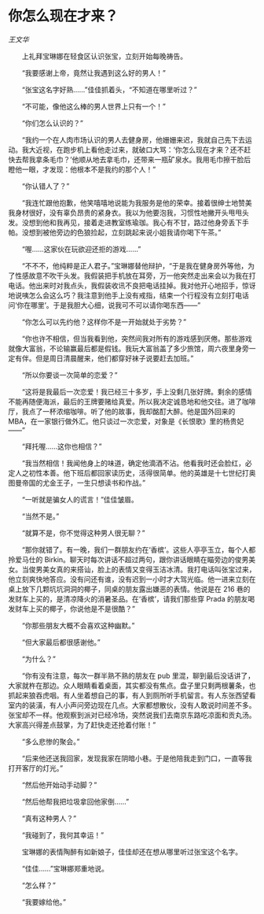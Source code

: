 # 你怎么现在才来？

*王文华*

　　上礼拜宝琳娜在轻食区认识张宝，立刻开始每晚祷告。

　　“我要感谢上帝，竟然让我遇到这么好的男人！”

　　“张宝这名字好熟……”佳佳抓着头，“不知道在哪里听过？”

　　“不可能，像他这么棒的男人世界上只有一个！”

　　“你们怎么认识的？”

　　“我约一个在人肉市场认识的男人去健身房，他姗姗来迟，我就自己先下去运动。我大近视，在跑步机上看他走过来，就破口大骂：‘你怎么现在才来？还不赶快去帮我拿条毛巾？’他顺从地去拿毛巾，还带来一瓶矿泉水。我用毛巾擦干脸后瞪他一眼，才发现：他根本不是我约的那个人！”

　　“你认错人了？”

　　“我连忙跟他抱歉，他笑嘻嘻地说能为我服务是他的荣幸。接着很绅士地赞美我身材很好，没有辜负昂贵的紧身衣。我以为他要泡我，习惯性地撇开头甩甩头发。没想到他和我再见，接着走进教室练瑜珈。我心有不甘，路过他身旁丢下手帕。没想到被他旁边的色狼捡起，立刻跳起来说小姐我请你喝下午茶。”

　　“喔……这家伙在玩欲迎还拒的游戏……”

　　“不不不，他纯粹是正人君子。”宝琳娜替他辩护，“于是我在健身房外等他，为了性感故意不吹干头发。我假装把手机放在耳旁，万一他突然走出来会以为我在打电话。他出来时对我点头，我假装收讯不良把电话挂掉。我对他开心地招手，惊讶地说咦怎么会这么巧？我注意到他手上没有戒指，结束一个行程没有立刻打电话问‘你在哪里’。于是我胆大心细，说我可不可以请你喝东西——”

　　“你怎么可以先约他？这样你不是一开始就处于劣势？”

　　“你也许不相信，但当我看到他，突然间我对所有的游戏感到厌倦。那些游戏就像大富翁，不论输赢最后都是假钱。我玩大富翁盖了多少旅馆，周六夜里身旁一定有伴。但是周日清晨醒来，他们都穿好袜子说要赶去加班。”

　　“所以你要谈一次简单的恋爱？”

　　“这将是我最后一次恋爱！我已经三十多岁，手上没剩几张好牌。剩余的感情不能再随便海派，最后的王牌要赌给真爱。所以我决定诚恳地和他交往。进了咖啡厅，我点了一杯浓缩咖啡。听了他的故事，我却酩酊大醉。他是国外回来的 MBA，在一家银行做外汇。他只谈过一次恋爱，对象是《长恨歌》里的杨贵妃——”

　　“拜托喔……这你也相信？”

　　“我当然相信！我闻他身上的味道，确定他滴酒不沾。他看我时还会脸红，必定人之初性本善。他下班后都回家读历史，活得很简单。他的英雄是十七世纪打奥图曼帝国的尤金王子，一生只想读书和作战。”

　　“一听就是骗女人的谎言！”佳佳皱眉。

　　“当然不是。”

　　“就算不是，你不觉得这种男人很无聊？”

　　“那你就错了。有一晚，我们一群朋友约在‘香槟’。这些人亭亭玉立，每个人都拎爱马仕的 Birkin。聊天时每次讲话不超过两句，跟你讲话眼睛在瞄旁边的俊男美女。当俊男美女真的来搭讪，脸上的表情又变得玉洁冰清。我打电话叫张宝过来，他立刻爽快地答应。没有问还有谁，没有迟到一小时才大驾光临。他一进来立刻在桌上放下几颗坑坑洞洞的椰子，同桌的朋友露出嫌恶的表情。他说是在 216 巷的发财车上买的，是清凉降火的消暑圣品。在‘香槟’，请我们那些穿 Prada 的朋友喝发财车上买的椰子，你说他是不是很酷？”

　　“你那些朋友大概不会喜欢这种幽默。”

　　“但大家最后都很感谢他。”

　　“为什么？”

　　“你有没有注意，每次一群半熟不熟的朋友在 pub 里混，聊到最后没话讲了，大家就杵在那边。众人眼睛看着桌面，其实都没有焦点。盘子里只剩两根薯条，也抓起来狼吞虎咽。有人坐着想自己的事，有人到厕所听手机留言。有人东张西望看室内的装潢，有人小声问旁边现在几点。大家都想散伙，没有人敢说时间差不多。张宝却不一样。他观察到派对已经冷场，突然说我们去南京东路吃凉面和贡丸汤。大家高兴得差点鼓掌，为了赶快走还抢着付账！”

　　“多么悲惨的聚会。”

　　“后来他还送我回家，发现我家在阴暗小巷。于是他陪我走到门口，一直等我打开客厅的灯光。”

　　“然后他开始动手动脚？”

　　“然后他帮我把垃圾拿回他家倒……”

　　“真有这种男人？”

　　“我碰到了，我何其幸运！”

　　宝琳娜的表情陶醉有如新娘子，佳佳却还在想从哪里听过张宝这个名字。

　　“佳佳……”宝琳娜郑重地说。

　　“怎么样？”

　　“我要嫁给他。”